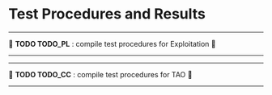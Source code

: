 # Test Procedures and Results

---

🚧 **TODO TODO_PL** : compile test procedures for Exploitation 🚧

---

---

🚧 **TODO TODO_CC** : compile test procedures for TAO 🚧

---
